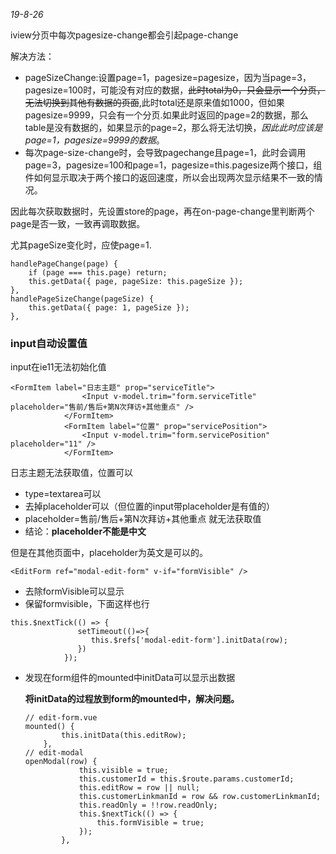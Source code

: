 *19-8-26*

iview分页中每次pagesize-change都会引起page-change

解决方法：

- pageSizeChange:设置page=1，pagesize=pagesize，因为当page=3，pagesize=100时，可能没有对应的数据，~~此时total为0，只会显示一个分页，无法切换到其他有数据的页面~~,此时total还是原来值如1000，但如果pagesize=9999，只会有一个分页.如果此时返回的page=2的数据，那么table是没有数据的，如果显示的page=2，那么将无法切换，_因此此时应该是page=1，pagesize=9999的数据_。
- 每次page-size-change时，会导致pagechange且page=1，此时会调用page=3，pagesize=100和page=1，pagesize=this.pagesize两个接口，组件如何显示取决于两个接口的返回速度，所以会出现两次显示结果不一致的情况。

因此每次获取数据时，先设置store的page，再在on-page-change里判断两个page是否一致，一致再调取数据。

尤其pageSize变化时，应使page=1.

```
handlePageChange(page) {
    if (page === this.page) return;
    this.getData({ page, pageSize: this.pageSize });
},
handlePageSizeChange(pageSize) {
    this.getData({ page: 1, pageSize });
},
```

### input自动设置值

input在ie11无法初始化值

```
<FormItem label="日志主题" prop="serviceTitle">
                <Input v-model.trim="form.serviceTitle" placeholder="售前/售后+第N次拜访+其他重点" />
            </FormItem>
            <FormItem label="位置" prop="servicePosition">
                <Input v-model.trim="form.servicePosition" placeholder="11" />
            </FormItem>
```

日志主题无法获取值，位置可以

- type=textarea可以
- 去掉placeholder可以（但位置的input带placeholder是有值的）
- placeholder=售前/售后+第N次拜访+其他重点 就无法获取值
- 结论：**placeholder不能是中文** 

但是在其他页面中，placeholder为英文是可以的。

```
<EditForm ref="modal-edit-form" v-if="formVisible" />
```

- 去除formVisible可以显示
- 保留formvisible，下面这样也行

```
this.$nextTick(() => {
               setTimeout(()=>{
                  this.$refs['modal-edit-form'].initData(row);
               })
            });
```

- 发现在form组件的mounted中initData可以显示出数据

  **将initData的过程放到form的mounted中，解决问题。**

  ```
  // edit-form.vue
  mounted() {
          this.initData(this.editRow);
      },
  // edit-modal
  openModal(row) {
              this.visible = true;
              this.customerId = this.$route.params.customerId;
              this.editRow = row || null;
              this.customerLinkmanId = row && row.customerLinkmanId;
              this.readOnly = !!row.readOnly;
              this.$nextTick(() => {
                  this.formVisible = true;
              });
          },
  ```

  